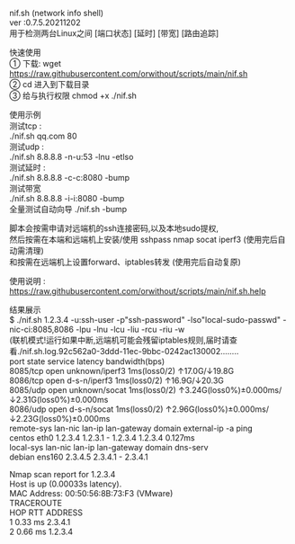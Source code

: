 nif.sh (network info shell)  
ver :0.7.5.20211202  
用于检测两台Linux之间 [端口状态] [延时] [带宽] [路由追踪]  
  
快速使用  
① 下载: wget https://raw.githubusercontent.com/orwithout/scripts/main/nif.sh  
② cd 进入到下载目录  
③ 给与执行权限 chmod +x ./nif.sh  
  
使用示例  
测试tcp :  
./nif.sh qq.com 80  
测试udp :  
./nif.sh 8.8.8.8 -n-u:53 -lnu -etlso  
测试延时 :  
./nif.sh 8.8.8.8 -c-c:8080 -bump  
测试带宽  
./nif.sh 8.8.8.8 -i-i:8080 -bump  
全量测试自动向导
./nif.sh -bump  
  
脚本会按需申请对远端机的ssh连接密码,以及本地sudo提权,  
然后按需在本端和远端机上安装/使用 sshpass nmap socat iperf3 (使用完后自动需清理)  
和按需在远端机上设置forward、iptables转发 (使用完后自动复原)  
  
使用说明 :  
https://raw.githubusercontent.com/orwithout/scripts/main/nif.sh.help  
  
结果展示  
$ ./nif.sh 1.2.3.4 -u:ssh-user -p"ssh-password" -lso"local-sudo-passwd" -nic-ci:8085,8086  -lpu -lnu -lcu -liu -rcu -riu -w  
    (联机模式!运行如果中断,远端机可能会残留iptables规则,届时请查看./nif.sh.log.92c562a0-3ddd-11ec-9bbc-0242ac130002........  
       port   state                service                  latency              bandwidth(bps)  
   8085/tcp   open                 unknown/iperf3           1ms(loss0/2)         ↑17.0G/↓19.8G  
   8086/tcp   open                 d-s-n/iperf3             1ms(loss0/2)         ↑16.9G/↓20.3G  
   8085/udp   open                 unknown/socat            1ms(loss0/2)         ↑3.24G(loss0%)±0.000ms/↓2.31G(loss0%)±0.000ms  
   8086/udp   open                 d-s-n/socat              1ms(loss0/2)         ↑2.96G(loss0%)±0.000ms/↓2.23G(loss0%)±0.000ms  
 remote-sys   lan-nic   lan-ip           lan-gateway      domain             external-ip      -a                 ping  
     centos   eth0      1.2.3.4          1.2.3.1          -                  1.2.3.4          1.2.3.4            0.127ms  
  local-sys   lan-nic   lan-ip           lan-gateway      domain             dns-serv  
     debian   ens160    2.3.4.5          2.3.4.1          -                  2.3.4.1  
  
Nmap scan report for 1.2.3.4  
Host is up (0.00033s latency).  
MAC Address: 00:50:56:8B:73:F3 (VMware)  
TRACEROUTE  
HOP RTT     ADDRESS  
1   0.33 ms 2.3.4.1  
2   0.66 ms 1.2.3.4  
  
